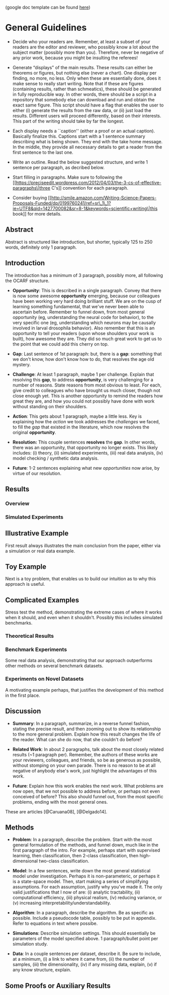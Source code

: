 (google doc template can be found [here](https://drive.google.com/previewtemplate?id=1nE9kNQmuXgYMQSgc6ozhjVIyIq3DJnfEJCXDgCGBAbM&mode=public))

# General Guidelines


-   Decide who your readers are. Remember, at least a subset of your readers are
    the editor and reviewer, who possibly know a lot about the subject matter
    (possibly more than you). Therefore, never be negative of any prior work,
    because you might be insulting the referees!

-   Generate “displays" of the main results. These results can either be
    theorems or figures, but nothing else (never a chart). One display per
    finding, no more, no less. Only when these are essentially done, does it
    make sense to really start writing. Note that if these are figures
    (containing results, rather than schmeatics), these should be generated in
    fully reproducible way. In other words, there should be a script in a
    repository that somebody else can download and run and obtain the exact same
    figure. This script should have a flag that enables the user to either (i)
    generate the results from the raw data, or (ii) just load the results.
    Different users will proceed differently, based on their interests. This
    part of the writing should take by far the longest.

-   Each display needs a \`\`caption'' (either a proof or an actual caption).
    Basically finalize this. Captions start with a 1 sentence summary describing
    what is being shown. They end with the take home message. In the middle,
    they provide all necessary details to get a reader from the first sentence
    to the last one.  
    

-   Write an outline. Read the below suggested structure, and write 1 sentence
    per paragraph, as decribed below.

-   Start filling in paragraphs. Make sure to following the
    [[https://preciseedit.wordpress.com/2012/04/03/the-3-cs-of-effective-paragraphs\|three
    C's]] convention for each paragraph.

-   Consider buying
    [[http://smile.amazon.com/Writing-Science-Papers-Proposals-Funded/dp/0199760241/ref=sr\_1\_1?ie=UTF8&qid=1427700082&sr=8-1&keywords=scientific+writing\|this
    book]] for more details.

## Abstract


Abstract is structured like introduction, but shorter, typically 125 to 250
words, definitely only 1 paragraph.

## Introduction


The introduction has a minimum of 3 paragraph, possibly more, all following the
OCARF structure.

-   **Opportunity**: This is described in a single paragraph. Convey that there
    is now some awesome **opportunity** emerging, because our colleagues have
    been working very hard doing brilliant stuff. We are on the cusp of learning
    something fundamental, that we've never been able to ascertain before.
    Remember to funnel down, from most general opportunity (eg, understanding
    the neural code for behavior), to the very specific one (eg, understanding
    which neurons may be causally involved in larval drosophila behavior). Also
    remember that this is an opportunity to tell your readers (upon whose
    shoulders your work is built), how awesome they are. They did so much great
    work to get us to the point that we could add this cherry on top.

-   **Gap**: Last sentence of 1st paragraph: but, there is a **gap**: something
    that we don't know, how don't know how to do, that resolves the age old
    mystery.

-   **Challenge**: At least 1 paragraph, maybe 1 per challenge. Explain that
    resolving this **gap**, to address **opportunity**, is very challenging for
    a number of reasons. State reasons from most obvious to least. For each,
    give credit to colleagues who have brought us much closer, though not close
    enough yet. This is another opportunity to remind the readers how great they
    are, and how you could not possibly have done with work without standing on
    their shoulders.

-   **Action**: This gets about 1 paragraph, maybe a little less. Key is
    explaining how the *action* we took addresses the *challenges* we faced, to
    fill the *gap* that existed in the literature, which now resolves the
    original **opportunity**.

-   **Resolution:** This couple sentences **resolves** the **gap**. In other
    words, there was an opportunity, that opportunity no longer exists. This
    likely includes: (i) theory, (ii) simulated experiments, (iii) real data
    analysis, (iv) model checking / synthetic data analysis.

-   **Future**: 1-2 sentences explaining what new *opportunities* now arise, by
    virtue of our resolution.

## Results


### Overview


### Simulated Experiments


## Illustrative Example


First result always illustrates the main conclusion from the paper, either via a
simulation or real data example.

## Toy Example


Next is a toy problem, that enables us to build our intuition as to why this
approach is useful.

## Complicated Examples


Stress test the method, demonstrating the extreme cases of where it works when
it should, and even when it shouldn't. Possibly this includes simulated
benchmarks.

### Theoretical Results


### Benchmark Experiments


Some real data analysis, demonstrating that our approach outperforms other
methods on several benchmark datasets.

### Experiments on Novel Datasets


A motivating example perhaps, that justifies the development of this method in
the first place.

## Discussion


-   **Summary**: In a paragraph, summarize, in a reverse funnel fashion, stating
    the precise result, and then zooming out to show its relationship to the
    more general problem. Explain how this result changes the life of the
    reader. What can she do now, that she couldn't do before?

-   **Related Work**: In about 2 paragraphs, talk about the most closely related
    results (\~1 paragraph per). Remember, the authors of these works are your
    reviewers, colleagues, and friends, so be as generous as possible, without
    stomping on your own parade. There is no reason to be at all negative of
    anybody else's work, just highlight the advantages of this work.

-   **Future**: Explain how this work enables the next work. What problems are
    now open, that we not possible to address before, or perhaps not even
    conceived of before? This also should funnel out, from the most specific
    problems, ending with the most general ones.

These are articles [@Caruana08], [@Delgado14].

## Methods


-   **Problem**: In a paragraph, describe the problem. Start with the most
    general formulation of the methods, and funnel down, much like in the first
    paragraph of the intro. For example, perhaps start with supervised learning,
    then classification, then 2-class classification, then high-dimensional
    two-class classification.

-   **Model**: In a few sentences, write down the most general statistical model
    under investigation. Perhaps it is non-parameteric, or perhaps it is a
    state-space model. Then, start making a series of simplifying assumptions.
    For each assumption, justify why you've made it. The only valid
    justifications that I now of are: (i) analytic tractability, (ii)
    computational efficiency, (iii) physical realism, (iv) reducing variance, or
    (v) increasing interpretability/understandability.

-   **Algorithm**: In a paragraph, describe the algorithm. Be as specific as
    possible. Include a pseudocode table, possibly to be put in appendix. Refer
    to equations in text where possibe.

-   **Simulations**: Describe simulation settings. This should essentially be
    parameters of the model specified above. 1 paragraph/bullet point per
    simulation study.

-   **Data**: In a couple sentences per dataset, describe it. Be sure to
    include, at a minimum, (i) a link to where it came from, (ii) the number of
    samples, (iii) the dimensionality, (iv) if any missing data, explain, (v) if
    any know structure, explain.

## Some Proofs or Auxiliary Results
